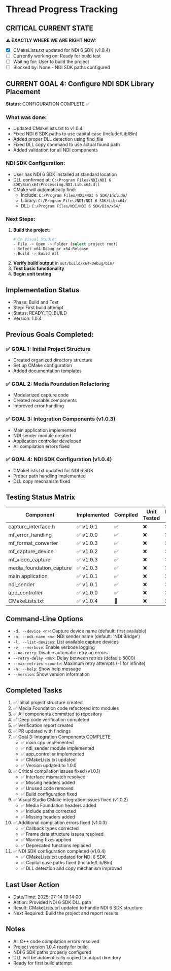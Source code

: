 # Thread Progress Tracking

## CRITICAL CURRENT STATE
**⚠️ EXACTLY WHERE WE ARE RIGHT NOW:**
- [x] CMakeLists.txt updated for NDI 6 SDK (v1.0.4)
- [ ] Currently working on: Ready for build test
- [ ] Waiting for: User to build the project
- [ ] Blocked by: None - NDI SDK paths configured

## CURRENT GOAL 4: Configure NDI SDK Library Placement
**Status**: CONFIGURATION COMPLETE ✅

### What was done:
- Updated CMakeLists.txt to v1.0.4
- Fixed NDI 6 SDK paths to use capital case (Include/Lib/Bin)
- Added proper DLL detection using find_file
- Fixed DLL copy command to use actual found path
- Added validation for all NDI components

### NDI SDK Configuration:
- User has NDI 6 SDK installed at standard location
- DLL confirmed at: `C:\Program Files\NDI\NDI 6 SDK\Bin\x64\Processing.NDI.Lib.x64.dll`
- CMake will automatically find:
  - Include: `C:/Program Files/NDI/NDI 6 SDK/Include/`
  - Library: `C:/Program Files/NDI/NDI 6 SDK/Lib/x64/`
  - DLL: `C:/Program Files/NDI/NDI 6 SDK/Bin/x64/`

### Next Steps:
1. **Build the project**:
   ```bash
   # In Visual Studio:
   - File -> Open -> Folder (select project root)
   - Select x64-Debug or x64-Release
   - Build -> Build All
   ```
2. **Verify build output** in `out/build/x64-Debug/bin/`
3. **Test basic functionality**
4. **Begin unit testing**

## Implementation Status
- Phase: Build and Test
- Step: First build attempt
- Status: READY_TO_BUILD
- Version: 1.0.4

## Previous Goals Completed:
### ✅ GOAL 1: Initial Project Structure
- Created organized directory structure
- Set up CMake configuration
- Added documentation templates

### ✅ GOAL 2: Media Foundation Refactoring
- Modularized capture code
- Created reusable components
- Improved error handling

### ✅ GOAL 3: Integration Components (v1.0.3)
- Main application implemented
- NDI sender module created
- Application controller developed
- All compilation errors fixed

### ✅ GOAL 4: NDI SDK Configuration (v1.0.4)
- CMakeLists.txt updated for NDI 6 SDK
- Proper path handling implemented
- DLL copy mechanism fixed

## Testing Status Matrix
| Component | Implemented | Compiled | Unit Tested | Integration Tested | 
|-----------|------------|----------|-------------|--------------------|  
| capture_interface.h | ✅ v1.0.1 | ✅ | ❌ | ❌ |
| mf_error_handling | ✅ v1.0.0 | ✅ | ❌ | ❌ |
| mf_format_converter | ✅ v1.0.3 | ✅ | ❌ | ❌ |
| mf_capture_device | ✅ v1.0.2 | ✅ | ❌ | ❌ |
| mf_video_capture | ✅ v1.0.3 | ✅ | ❌ | ❌ |
| media_foundation_capture | ✅ v1.0.3 | ✅ | ❌ | ❌ |
| main application | ✅ v1.0.1 | ✅ | ❌ | ❌ |
| ndi_sender | ✅ v1.0.1 | ✅ | ❌ | ❌ |
| app_controller | ✅ v1.0.0 | ✅ | ❌ | ❌ |
| CMakeLists.txt | ✅ v1.0.4 | 🔧 | ❌ | ❌ |

## Command-Line Options
- `-d, --device <n>`: Capture device name (default: first available)
- `-n, --ndi-name <n>`: NDI sender name (default: 'NDI Bridge')
- `-l, --list-devices`: List available capture devices
- `-v, --verbose`: Enable verbose logging
- `--no-retry`: Disable automatic retry on errors
- `--retry-delay <ms>`: Delay between retries (default: 5000)
- `--max-retries <count>`: Maximum retry attempts (-1 for infinite)
- `-h, --help`: Show help message
- `--version`: Show version information

## Completed Tasks
1. ✅ Initial project structure created
2. ✅ Media Foundation code refactored into modules
3. ✅ All components committed to repository
4. ✅ Deep code verification completed
5. ✅ Verification report created
6. ✅ PR updated with findings
7. ✅ Goal 3: Integration Components COMPLETE
   - ✅ main.cpp implemented
   - ✅ ndi_sender module implemented
   - ✅ app_controller implemented
   - ✅ CMakeLists.txt updated
   - ✅ Version updated to 1.0.0
8. ✅ Critical compilation issues fixed (v1.0.1)
   - ✅ Interface mismatch resolved
   - ✅ Missing headers added
   - ✅ Unused code removed
   - ✅ Build configuration fixed
9. ✅ Visual Studio CMake integration issues fixed (v1.0.2)
   - ✅ Media Foundation headers added
   - ✅ Include paths corrected
   - ✅ Missing headers added
10. ✅ Additional compilation errors fixed (v1.0.3)
    - ✅ Callback types corrected
    - ✅ Frame data structure issues resolved
    - ✅ Warning fixes applied
    - ✅ Deprecated functions replaced
11. ✅ NDI SDK configuration completed (v1.0.4)
    - ✅ CMakeLists.txt updated for NDI 6 SDK
    - ✅ Capital case paths fixed (Include/Lib/Bin)
    - ✅ DLL detection and copy mechanism improved

## Last User Action
- Date/Time: 2025-07-14 19:14:00
- Action: Provided NDI 6 SDK DLL path
- Result: CMakeLists.txt updated to handle NDI 6 SDK structure
- Next Required: Build the project and report results

## Notes
- All C++ code compilation errors resolved
- Project version 1.0.4 ready for build
- NDI 6 SDK paths properly configured
- DLL will be automatically copied to output directory
- Ready for first build attempt
